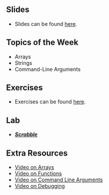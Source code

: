 ## Slides
- Slides can be found [here](https://docs.google.com/presentation/d/1Shgz7XlbMSL6vb7n8x6D3O1rcL2ODfo3T3tBZyouT-M/edit?usp=sharing).

## Topics of the Week

- Arrays
- Strings
- Command-Line Arguments

## Exercises
- Exercises can be found [here](https://github.com/emnguyen/cs50/blob/main/exercises/week2-exercises.md).

## Lab

- ***[Scrabble](https://cs50.harvard.edu/college/2021/fall/labs/2/)***

## Extra Resources

- [Video on Arrays](https://www.youtube.com/watch?v=mISkNAfWl8k&ab_channel=CS50)
- [Video on Functions](https://www.youtube.com/watch?v=b7-0sb-DV84)
- [Video on Command Line Arguments](https://www.youtube.com/watch?v=thL7ILwRNMM&ab_channel=CS50)
- [Video on Debugging](https://www.youtube.com/watch?v=w4TAY2HPLEg&ab_channel=CS50)
